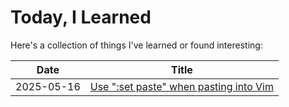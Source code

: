 # Today, I Learned
Here's a collection of things I've learned or found interesting:

| Date | Title |
|---|---|
| 2025-05-16 | [Use ":set paste" when pasting into Vim](https://jaredkrinke.github.io/til/vim-paste-mode.html) |
